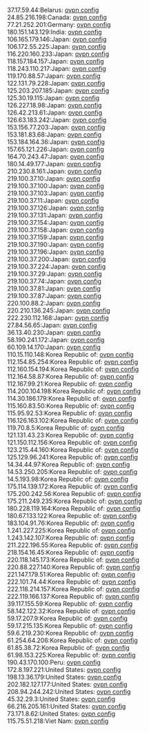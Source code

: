 37.17.59.44:Belarus: [ovpn config](vpn/37_17_59_44.ovpn)  
24.85.216.198:Canada: [ovpn config](vpn/24_85_216_198.ovpn)  
77.21.252.201:Germany: [ovpn config](vpn/77_21_252_201.ovpn)  
180.151.143.129:India: [ovpn config](vpn/180_151_143_129.ovpn)  
106.165.179.146:Japan: [ovpn config](vpn/106_165_179_146.ovpn)  
106.172.55.225:Japan: [ovpn config](vpn/106_172_55_225.ovpn)  
116.220.160.233:Japan: [ovpn config](vpn/116_220_160_233.ovpn)  
118.157.184.157:Japan: [ovpn config](vpn/118_157_184_157.ovpn)  
118.243.110.217:Japan: [ovpn config](vpn/118_243_110_217.ovpn)  
119.170.88.57:Japan: [ovpn config](vpn/119_170_88_57.ovpn)  
122.131.79.228:Japan: [ovpn config](vpn/122_131_79_228.ovpn)  
125.203.207.185:Japan: [ovpn config](vpn/125_203_207_185.ovpn)  
125.30.19.115:Japan: [ovpn config](vpn/125_30_19_115.ovpn)  
126.227.18.98:Japan: [ovpn config](vpn/126_227_18_98.ovpn)  
126.42.213.61:Japan: [ovpn config](vpn/126_42_213_61.ovpn)  
126.63.183.242:Japan: [ovpn config](vpn/126_63_183_242.ovpn)  
153.156.77.203:Japan: [ovpn config](vpn/153_156_77_203.ovpn)  
153.181.83.68:Japan: [ovpn config](vpn/153_181_83_68.ovpn)  
153.184.164.36:Japan: [ovpn config](vpn/153_184_164_36.ovpn)  
157.65.121.226:Japan: [ovpn config](vpn/157_65_121_226.ovpn)  
164.70.243.47:Japan: [ovpn config](vpn/164_70_243_47.ovpn)  
180.14.49.177:Japan: [ovpn config](vpn/180_14_49_177.ovpn)  
210.230.8.161:Japan: [ovpn config](vpn/210_230_8_161.ovpn)  
219.100.37.10:Japan: [ovpn config](vpn/219_100_37_10.ovpn)  
219.100.37.100:Japan: [ovpn config](vpn/219_100_37_100.ovpn)  
219.100.37.103:Japan: [ovpn config](vpn/219_100_37_103.ovpn)  
219.100.37.11:Japan: [ovpn config](vpn/219_100_37_11.ovpn)  
219.100.37.126:Japan: [ovpn config](vpn/219_100_37_126.ovpn)  
219.100.37.131:Japan: [ovpn config](vpn/219_100_37_131.ovpn)  
219.100.37.154:Japan: [ovpn config](vpn/219_100_37_154.ovpn)  
219.100.37.158:Japan: [ovpn config](vpn/219_100_37_158.ovpn)  
219.100.37.159:Japan: [ovpn config](vpn/219_100_37_159.ovpn)  
219.100.37.190:Japan: [ovpn config](vpn/219_100_37_190.ovpn)  
219.100.37.196:Japan: [ovpn config](vpn/219_100_37_196.ovpn)  
219.100.37.200:Japan: [ovpn config](vpn/219_100_37_200.ovpn)  
219.100.37.224:Japan: [ovpn config](vpn/219_100_37_224.ovpn)  
219.100.37.29:Japan: [ovpn config](vpn/219_100_37_29.ovpn)  
219.100.37.74:Japan: [ovpn config](vpn/219_100_37_74.ovpn)  
219.100.37.81:Japan: [ovpn config](vpn/219_100_37_81.ovpn)  
219.100.37.87:Japan: [ovpn config](vpn/219_100_37_87.ovpn)  
220.100.88.2:Japan: [ovpn config](vpn/220_100_88_2.ovpn)  
220.210.136.245:Japan: [ovpn config](vpn/220_210_136_245.ovpn)  
222.230.112.168:Japan: [ovpn config](vpn/222_230_112_168.ovpn)  
27.84.56.65:Japan: [ovpn config](vpn/27_84_56_65.ovpn)  
36.13.40.230:Japan: [ovpn config](vpn/36_13_40_230.ovpn)  
58.190.241.172:Japan: [ovpn config](vpn/58_190_241_172.ovpn)  
60.109.14.170:Japan: [ovpn config](vpn/60_109_14_170.ovpn)  
110.15.110.148:Korea Republic of: [ovpn config](vpn/110_15_110_148.ovpn)  
112.154.85.254:Korea Republic of: [ovpn config](vpn/112_154_85_254.ovpn)  
112.160.154.194:Korea Republic of: [ovpn config](vpn/112_160_154_194.ovpn)  
112.164.58.87:Korea Republic of: [ovpn config](vpn/112_164_58_87.ovpn)  
112.167.99.21:Korea Republic of: [ovpn config](vpn/112_167_99_21.ovpn)  
114.200.104.198:Korea Republic of: [ovpn config](vpn/114_200_104_198.ovpn)  
114.30.186.179:Korea Republic of: [ovpn config](vpn/114_30_186_179.ovpn)  
115.160.83.50:Korea Republic of: [ovpn config](vpn/115_160_83_50.ovpn)  
115.95.92.53:Korea Republic of: [ovpn config](vpn/115_95_92_53.ovpn)  
116.126.163.102:Korea Republic of: [ovpn config](vpn/116_126_163_102.ovpn)  
119.70.8.5:Korea Republic of: [ovpn config](vpn/119_70_8_5.ovpn)  
121.131.43.23:Korea Republic of: [ovpn config](vpn/121_131_43_23.ovpn)  
121.150.112.156:Korea Republic of: [ovpn config](vpn/121_150_112_156.ovpn)  
123.215.44.160:Korea Republic of: [ovpn config](vpn/123_215_44_160.ovpn)  
125.129.96.241:Korea Republic of: [ovpn config](vpn/125_129_96_241.ovpn)  
14.34.44.97:Korea Republic of: [ovpn config](vpn/14_34_44_97.ovpn)  
14.53.250.205:Korea Republic of: [ovpn config](vpn/14_53_250_205.ovpn)  
14.5.193.98:Korea Republic of: [ovpn config](vpn/14_5_193_98.ovpn)  
175.114.139.172:Korea Republic of: [ovpn config](vpn/175_114_139_172.ovpn)  
175.200.242.56:Korea Republic of: [ovpn config](vpn/175_200_242_56.ovpn)  
175.211.249.235:Korea Republic of: [ovpn config](vpn/175_211_249_235.ovpn)  
180.228.119.164:Korea Republic of: [ovpn config](vpn/180_228_119_164.ovpn)  
180.67.133.122:Korea Republic of: [ovpn config](vpn/180_67_133_122.ovpn)  
183.104.91.76:Korea Republic of: [ovpn config](vpn/183_104_91_76.ovpn)  
1.241.227.225:Korea Republic of: [ovpn config](vpn/1_241_227_225.ovpn)  
1.243.142.107:Korea Republic of: [ovpn config](vpn/1_243_142_107.ovpn)  
211.222.196.55:Korea Republic of: [ovpn config](vpn/211_222_196_55.ovpn)  
218.154.16.45:Korea Republic of: [ovpn config](vpn/218_154_16_45.ovpn)  
220.118.145.173:Korea Republic of: [ovpn config](vpn/220_118_145_173.ovpn)  
220.88.227.140:Korea Republic of: [ovpn config](vpn/220_88_227_140.ovpn)  
221.147.179.51:Korea Republic of: [ovpn config](vpn/221_147_179_51.ovpn)  
222.101.74.44:Korea Republic of: [ovpn config](vpn/222_101_74_44.ovpn)  
222.118.214.157:Korea Republic of: [ovpn config](vpn/222_118_214_157.ovpn)  
222.119.166.137:Korea Republic of: [ovpn config](vpn/222_119_166_137.ovpn)  
39.117.155.59:Korea Republic of: [ovpn config](vpn/39_117_155_59.ovpn)  
58.142.122.32:Korea Republic of: [ovpn config](vpn/58_142_122_32.ovpn)  
59.17.207.9:Korea Republic of: [ovpn config](vpn/59_17_207_9.ovpn)  
59.17.215.135:Korea Republic of: [ovpn config](vpn/59_17_215_135.ovpn)  
59.6.219.230:Korea Republic of: [ovpn config](vpn/59_6_219_230.ovpn)  
61.254.64.206:Korea Republic of: [ovpn config](vpn/61_254_64_206.ovpn)  
61.85.38.72:Korea Republic of: [ovpn config](vpn/61_85_38_72.ovpn)  
61.98.153.225:Korea Republic of: [ovpn config](vpn/61_98_153_225.ovpn)  
190.43.170.100:Peru: [ovpn config](vpn/190_43_170_100.ovpn)  
172.8.197.221:United States: [ovpn config](vpn/172_8_197_221.ovpn)  
198.13.36.179:United States: [ovpn config](vpn/198_13_36_179.ovpn)  
202.182.127.177:United States: [ovpn config](vpn/202_182_127_177.ovpn)  
208.94.244.242:United States: [ovpn config](vpn/208_94_244_242.ovpn)  
45.32.29.3:United States: [ovpn config](vpn/45_32_29_3.ovpn)  
66.216.205.161:United States: [ovpn config](vpn/66_216_205_161.ovpn)  
73.171.8.62:United States: [ovpn config](vpn/73_171_8_62.ovpn)  
115.75.51.218:Viet Nam: [ovpn config](vpn/115_75_51_218.ovpn)  
